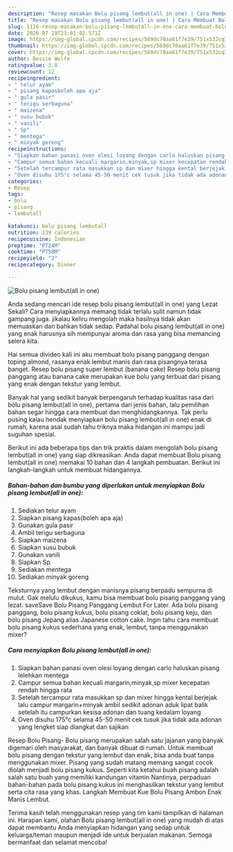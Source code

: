 ```yaml
---
description: "Resep masakan Bolu pisang lembut(all in one) | Cara Membuat Bolu pisang lembut(all in one) Yang Enak Dan Lezat"
title: "Resep masakan Bolu pisang lembut(all in one) | Cara Membuat Bolu pisang lembut(all in one) Yang Enak Dan Lezat"
slug: 1116-resep-masakan-bolu-pisang-lembutall-in-one-cara-membuat-bolu-pisang-lembutall-in-one-yang-enak-dan-lezat
date: 2020-07-19T23:01:02.571Z
image: https://img-global.cpcdn.com/recipes/569dc70aa61f7e39/751x532cq70/bolu-pisang-lembutall-in-one-foto-resep-utama.jpg
thumbnail: https://img-global.cpcdn.com/recipes/569dc70aa61f7e39/751x532cq70/bolu-pisang-lembutall-in-one-foto-resep-utama.jpg
cover: https://img-global.cpcdn.com/recipes/569dc70aa61f7e39/751x532cq70/bolu-pisang-lembutall-in-one-foto-resep-utama.jpg
author: Bessie Wolfe
ratingvalue: 3.8
reviewcount: 12
recipeingredient:
- " telur ayam"
- " pisang kapasboleh apa aja"
- " gula pasir"
- " terigu serbaguna"
- " maizena"
- " susu bubuk"
- " vanili"
- " Sp"
- " mentega"
- " minyak goreng"
recipeinstructions:
- "Siapkan bahan panasi oven olesi loyang dengan carlo haluskan pisang lelehkan mentega"
- "Campur semua bahan kecuali margarin,minyak,sp mixer kecepatan rendah hingga rata"
- "Setelah tercampur rata masukkan sp dan mixer hingga kental berjejak lalu campur margarin+minyak ambil sedikit adonan aduk lipat balik setelah itu campurkan kesisa adonan dan tuang kedalam loyang"
- "Oven disuhu 175°c selama 45-50 menit cek tusuk jika tidak ada adonan yang lengket siap diangkat dan sajikan"
categories:
- Resep
tags:
- bolu
- pisang
- lembutall

katakunci: bolu pisang lembutall 
nutrition: 139 calories
recipecuisine: Indonesian
preptime: "PT24M"
cooktime: "PT58M"
recipeyield: "2"
recipecategory: Dinner

---
```



![Bolu pisang lembut(all in one)](https://img-global.cpcdn.com/recipes/569dc70aa61f7e39/751x532cq70/bolu-pisang-lembutall-in-one-foto-resep-utama.jpg)

Anda sedang mencari ide resep bolu pisang lembut(all in one) yang Lezat Sekali? Cara menyiapkannya memang tidak terlalu sulit namun tidak gampang juga. jikalau keliru mengolah maka hasilnya tidak akan memuaskan dan bahkan tidak sedap. Padahal bolu pisang lembut(all in one) yang enak harusnya sih mempunyai aroma dan rasa yang bisa memancing selera kita.

Hai semua divideo kali ini aku membuat bolu pisang panggang dengan toping almond, rasanya enak lembut manis dan rasa pisangnya terasa banget. Resep bolu pisang super lembut (banana cake) Resep bolu pisang panggang atau banana cake merupakan kue bolu yang terbuat dari pisang yang enak dengan tekstur yang lembut.

Banyak hal yang sedikit banyak berpengaruh terhadap kualitas rasa dari bolu pisang lembut(all in one), pertama dari jenis bahan, lalu pemilihan bahan segar hingga cara membuat dan menghidangkannya. Tak perlu pusing kalau hendak menyiapkan bolu pisang lembut(all in one) enak di rumah, karena asal sudah tahu triknya maka hidangan ini mampu jadi suguhan spesial.


Berikut ini ada beberapa tips dan trik praktis dalam mengolah bolu pisang lembut(all in one) yang siap dikreasikan. Anda dapat membuat Bolu pisang lembut(all in one) memakai 10 bahan dan 4 langkah pembuatan. Berikut ini langkah-langkah untuk membuat hidangannya.

<!--inarticleads1-->

##### Bahan-bahan dan bumbu yang diperlukan untuk menyiapkan Bolu pisang lembut(all in one):

1. Sediakan  telur ayam
1. Siapkan  pisang kapas(boleh apa aja)
1. Gunakan  gula pasir
1. Ambil  terigu serbaguna
1. Siapkan  maizena
1. Siapkan  susu bubuk
1. Gunakan  vanili
1. Siapkan  Sp
1. Sediakan  mentega
1. Sediakan  minyak goreng


Teksturnya yang lembut dengan manisnya pisang berpadu sempurna di mulut. Gak melulu dikukus, kamu bisa membuat bolu pisang panggang yang lezat. saveSave Bolu Pisang Panggang Lembut For Later. Ada bolu pisang panggang, bolu pisang kukus, bolu pisang coklat, bolu pisang keju, dan bolu pisang Jepang alias Japanese cotton cake. Ingin tahu cara membuat bolu pisang kukus sederhana yang enak, lembut, tanpa menggunakan mixer? 

<!--inarticleads2-->

##### Cara menyiapkan Bolu pisang lembut(all in one):

1. Siapkan bahan panasi oven olesi loyang dengan carlo haluskan pisang lelehkan mentega
1. Campur semua bahan kecuali margarin,minyak,sp mixer kecepatan rendah hingga rata
1. Setelah tercampur rata masukkan sp dan mixer hingga kental berjejak lalu campur margarin+minyak ambil sedikit adonan aduk lipat balik setelah itu campurkan kesisa adonan dan tuang kedalam loyang
1. Oven disuhu 175°c selama 45-50 menit cek tusuk jika tidak ada adonan yang lengket siap diangkat dan sajikan


Resep Bolu Pisang- Bolu pisang merupakan salah satu jajanan yang banyak digemari oleh masyarakat, dan banyak dibuat di rumah. Untuk membuat bolu pisang dengan tekstur yang lembut dan enak, bisa anda buat tanpa menggunakan mixer. Pisang yang sudah matang memang sangat cocok diolah menjadi bolu pisang kukus. Seperti kita ketahui buah pisang adalah salah satu buah yang memiliki kandungan vitamin Nantinya, perpaduan bahan-bahan pada bolu pisang kukus ini menghasilkan tekstur yang lembut serta cita rasa yang khas. Langkah Membuat Kue Bolu Pisang Ambon Enak Manis Lembut. 

Terima kasih telah menggunakan resep yang tim kami tampilkan di halaman ini. Harapan kami, olahan Bolu pisang lembut(all in one) yang mudah di atas dapat membantu Anda menyiapkan hidangan yang sedap untuk keluarga/teman maupun menjadi ide untuk berjualan makanan. Semoga bermanfaat dan selamat mencoba!
